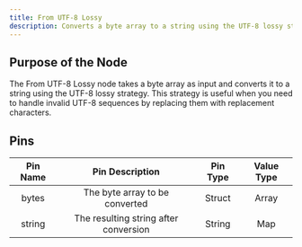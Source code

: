 ```yaml
---
title: From UTF-8 Lossy
description: Converts a byte array to a string using the UTF-8 lossy strategy.
---
```


## Purpose of the Node
The From UTF-8 Lossy node takes a byte array as input and converts it to a string using the UTF-8 lossy strategy. This strategy is useful when you need to handle invalid UTF-8 sequences by replacing them with replacement characters.

## Pins
| Pin Name | Pin Description | Pin Type | Value Type |
|:----------:|:-------------:|:------:|:------:|
| bytes | The byte array to be converted | Struct | Array |
| string | The resulting string after conversion | String | Map |